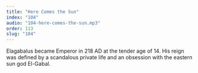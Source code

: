 ```yaml
---
title: "Here Comes the Sun"
index: "104"
audio: "104-here-comes-the-sun.mp3"
order: 113
slug: "104"
---
```


Elagabalus became Emperor in 218 AD at the tender age of 14\. His reign was defined by a scandalous private life and an obsession with the eastern sun god El-Gabal.


